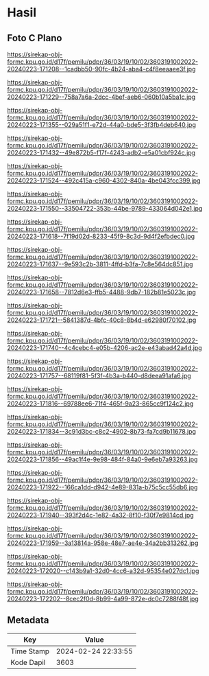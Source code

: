 # Hasil

## Foto C Plano

https://sirekap-obj-formc.kpu.go.id/d17f/pemilu/pdpr/36/03/19/10/02/3603191002022-20240223-171208--1cadbb50-90fc-4b24-aba4-c4f8eeaaee3f.jpg

https://sirekap-obj-formc.kpu.go.id/d17f/pemilu/pdpr/36/03/19/10/02/3603191002022-20240223-171229--758a7a6a-2dcc-4bef-aeb6-060b10a5ba1c.jpg

https://sirekap-obj-formc.kpu.go.id/d17f/pemilu/pdpr/36/03/19/10/02/3603191002022-20240223-171355--029a51f1-e72d-44a0-bde5-3f3fb4deb640.jpg

https://sirekap-obj-formc.kpu.go.id/d17f/pemilu/pdpr/36/03/19/10/02/3603191002022-20240223-171432--49e872b5-f17f-4243-adb2-e5a01cbf924c.jpg

https://sirekap-obj-formc.kpu.go.id/d17f/pemilu/pdpr/36/03/19/10/02/3603191002022-20240223-171524--492c415a-c960-4302-840a-4be043fcc399.jpg

https://sirekap-obj-formc.kpu.go.id/d17f/pemilu/pdpr/36/03/19/10/02/3603191002022-20240223-171550--33504722-353b-44be-9789-433064d042e1.jpg

https://sirekap-obj-formc.kpu.go.id/d17f/pemilu/pdpr/36/03/19/10/02/3603191002022-20240223-171618--7f19d02d-8233-45f9-8c3d-9d4f2efbdec0.jpg

https://sirekap-obj-formc.kpu.go.id/d17f/pemilu/pdpr/36/03/19/10/02/3603191002022-20240223-171637--9e593c2b-3811-4ffd-b3fa-7c8e564dc851.jpg

https://sirekap-obj-formc.kpu.go.id/d17f/pemilu/pdpr/36/03/19/10/02/3603191002022-20240223-171658--7812d6e3-ffb5-4488-9db7-182b81e5023c.jpg

https://sirekap-obj-formc.kpu.go.id/d17f/pemilu/pdpr/36/03/19/10/02/3603191002022-20240223-171721--5841387d-4bfc-40c8-8b4d-e62980f70102.jpg

https://sirekap-obj-formc.kpu.go.id/d17f/pemilu/pdpr/36/03/19/10/02/3603191002022-20240223-171740--4c4cebc4-e05b-4206-ac2e-e43abad42a4d.jpg

https://sirekap-obj-formc.kpu.go.id/d17f/pemilu/pdpr/36/03/19/10/02/3603191002022-20240223-171757--68119f81-5f3f-4b3a-b440-d8deea91afa6.jpg

https://sirekap-obj-formc.kpu.go.id/d17f/pemilu/pdpr/36/03/19/10/02/3603191002022-20240223-171816--69788ee6-71f4-465f-9a23-865cc9f124c2.jpg

https://sirekap-obj-formc.kpu.go.id/d17f/pemilu/pdpr/36/03/19/10/02/3603191002022-20240223-171834--3c91d3bc-c8c2-4902-8b73-fa7cd9b11678.jpg

https://sirekap-obj-formc.kpu.go.id/d17f/pemilu/pdpr/36/03/19/10/02/3603191002022-20240223-171856--49ac1f4e-9e98-484f-84a0-9e6eb7a93263.jpg

https://sirekap-obj-formc.kpu.go.id/d17f/pemilu/pdpr/36/03/19/10/02/3603191002022-20240223-171922--166ca1dd-d942-4e89-831a-b75c5cc55db6.jpg

https://sirekap-obj-formc.kpu.go.id/d17f/pemilu/pdpr/36/03/19/10/02/3603191002022-20240223-171940--393f2d4c-1e82-4a32-8f10-f30f7e9814cd.jpg

https://sirekap-obj-formc.kpu.go.id/d17f/pemilu/pdpr/36/03/19/10/02/3603191002022-20240223-171959--3a13814a-958e-48e7-ae4e-34a2bb313262.jpg

https://sirekap-obj-formc.kpu.go.id/d17f/pemilu/pdpr/36/03/19/10/02/3603191002022-20240223-172020--c143b9a1-32d0-4cc6-a32d-95354e027dc1.jpg

https://sirekap-obj-formc.kpu.go.id/d17f/pemilu/pdpr/36/03/19/10/02/3603191002022-20240223-172202--8cec2f0d-8b99-4a99-872e-dc0c7288f48f.jpg


## Metadata

| Key        | Value               |
| ---------- | ------------------- |
| Time Stamp | 2024-02-24 22:33:55 |
| Kode Dapil | 3603                |



